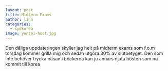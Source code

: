 ```yaml
---
layout: post
title: Midterm Exams
author: linn
categories:
  - sydkorea
image: yonsei-host.jpg
---
```


Den dåliga uppdateringen skyller jag helt på midterm exams som f.o.m torsdag kommer grilla mig och sedan utgöra 30% av slutbetyget. Den som inte behöver trycka näsan i böckerna kan ju annars njuta hösten som nu kommit till korea